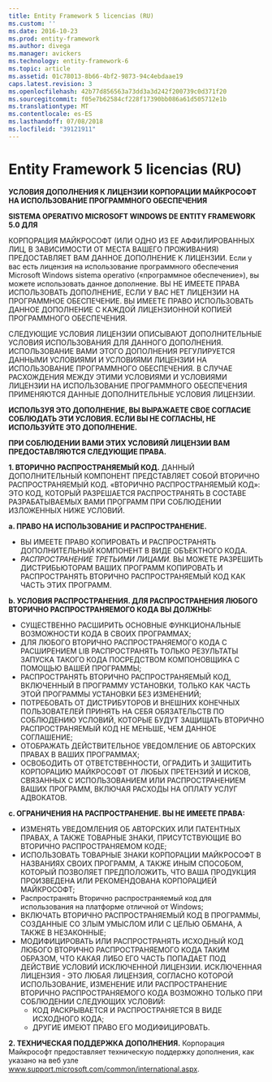```yaml
---
title: Entity Framework 5 licencias (RU)
ms.custom: ''
ms.date: 2016-10-23
ms.prod: entity-framework
ms.author: divega
ms.manager: avickers
ms.technology: entity-framework-6
ms.topic: article
ms.assetid: 01c78013-8b66-4bf2-9873-94c4ebdaae19
caps.latest.revision: 3
ms.openlocfilehash: 42b77d856563a73dd3a3d242f200739c0d371f20
ms.sourcegitcommit: f05e7b62584cf228f17390bb086a61d505712e1b
ms.translationtype: MT
ms.contentlocale: es-ES
ms.lasthandoff: 07/08/2018
ms.locfileid: "39121911"
---
```

# <a name="entity-framework-5-license-rus"></a>Entity Framework 5 licencias (RU)
**УСЛОВИЯ ДОПОЛНЕНИЯ К ЛИЦЕНЗИИ КОРПОРАЦИИ МАЙКРОСОФТ НА ИСПОЛЬЗОВАНИЕ ПРОГРАММНОГО ОБЕСПЕЧЕНИЯ**

**SISTEMA OPERATIVO MICROSOFT WINDOWS DE ENTITY FRAMEWORK 5.0 ДЛЯ**

КОРПОРАЦИЯ МАЙКРОСОФТ (ИЛИ ОДНО ИЗ ЕЕ АФФИЛИРОВАННЫХ ЛИЦ, В ЗАВИСИМОСТИ ОТ МЕСТА ВАШЕГО ПРОЖИВАНИЯ) ПРЕДОСТАВЛЯЕТ ВАМ ДАННОЕ ДОПОЛНЕНИЕ К ЛИЦЕНЗИИ. Если у вас есть лицензия на использование программного обеспечения Microsoft Windows sistema operativo («программное обеспечение»), вы можете использовать данное дополнение. ВЫ НЕ ИМЕЕТЕ ПРАВА ИСПОЛЬЗОВАТЬ ДОПОЛНЕНИЕ, ЕСЛИ У ВАС НЕТ ЛИЦЕНЗИИ НА ПРОГРАММНОЕ ОБЕСПЕЧЕНИЕ. ВЫ ИМЕЕТЕ ПРАВО ИСПОЛЬЗОВАТЬ ДАННОЕ ДОПОЛНЕНИЕ С КАЖДОЙ ЛИЦЕНЗИОННОЙ КОПИЕЙ ПРОГРАММНОГО ОБЕСПЕЧЕНИЯ.

СЛЕДУЮЩИЕ УСЛОВИЯ ЛИЦЕНЗИИ ОПИСЫВАЮТ ДОПОЛНИТЕЛЬНЫЕ УСЛОВИЯ ИСПОЛЬЗОВАНИЯ ДЛЯ ДАННОГО ДОПОЛНЕНИЯ. ИСПОЛЬЗОВАНИЕ ВАМИ ЭТОГО ДОПОЛНЕНИЯ РЕГУЛИРУЕТСЯ ДАННЫМИ УСЛОВИЯМИ И УСЛОВИЯМИ ЛИЦЕНЗИИ НА ИСПОЛЬЗОВАНИЕ ПРОГРАММНОГО ОБЕСПЕЧЕНИЯ. В СЛУЧАЕ РАСХОЖДЕНИЯ МЕЖДУ ЭТИМИ УСЛОВИЯМИ И УСЛОВИЯМИ ЛИЦЕНЗИИ НА ИСПОЛЬЗОВАНИЕ ПРОГРАММНОГО ОБЕСПЕЧЕНИЯ ПРИМЕНЯЮТСЯ ДАННЫЕ ДОПОЛНИТЕЛЬНЫЕ УСЛОВИЯ ЛИЦЕНЗИИ.

**ИСПОЛЬЗУЯ ЭТО ДОПОЛНЕНИЕ, ВЫ ВЫРАЖАЕТЕ СВОЕ СОГЛАСИЕ СОБЛЮДАТЬ ЭТИ УСЛОВИЯ. ЕСЛИ ВЫ НЕ СОГЛАСНЫ, НЕ ИСПОЛЬЗУЙТЕ ЭТО ДОПОЛНЕНИЕ.**

**ПРИ СОБЛЮДЕНИИ ВАМИ ЭТИХ УСЛОВИЯЙ ЛИЦЕНЗИИ ВАМ ПРЕДОСТАВЛЯЮТСЯ СЛЕДУЮЩИЕ ПРАВА.**

**1. ВТОРИЧНО РАСПРОСТРАНЯЕМЫЙ КОД.** ДАННЫЙ ДОПОЛНИТЕЛЬНЫЙ КОМПОНЕНТ ПРЕДСТАВЛЯЕТ СОБОЙ ВТОРИЧНО РАСПРОСТРАНЯЕМЫЙ КОД. «ВТОРИЧНО РАСПРОСТРАНЯЕМЫЙ КОД»: ЭТО КОД, КОТОРЫЙ РАЗРЕШАЕТСЯ РАСПРОСТРАНЯТЬ В СОСТАВЕ РАЗРАБАТЫВАЕМЫХ ВАМИ ПРОГРАММ ПРИ СОБЛЮДЕНИИ ИЗЛОЖЕННЫХ НИЖЕ УСЛОВИЙ.

**a. ПРАВО НА ИСПОЛЬЗОВАНИЕ И РАСПРОСТРАНЕНИЕ.**

-   ВЫ ИМЕЕТЕ ПРАВО КОПИРОВАТЬ И РАСПРОСТРАНЯТЬ ДОПОЛНИТЕЛЬНЫЙ КОМПОНЕНТ В ВИДЕ ОБЪЕКТНОГО КОДА.
-   *РАСПРОСТРАНЕНИЕ ТРЕТЬИМИ ЛИЦАМИ.* ВЫ МОЖЕТЕ РАЗРЕШИТЬ ДИСТРИБЬЮТОРАМ ВАШИХ ПРОГРАММ КОПИРОВАТЬ И РАСПРОСТРАНЯТЬ ВТОРИЧНО РАСПРОСТРАНЯЕМЫЙ КОД КАК ЧАСТЬ ЭТИХ ПРОГРАММ.

**b. УСЛОВИЯ РАСПРОСТРАНЕНИЯ. ДЛЯ РАСПРОСТРАНЕНИЯ ЛЮБОГО ВТОРИЧНО РАСПРОСТРАНЯЕМОГО КОДА ВЫ ДОЛЖНЫ:**

-   СУЩЕСТВЕННО РАСШИРИТЬ ОСНОВНЫЕ ФУНКЦИОНАЛЬНЫЕ ВОЗМОЖНОСТИ КОДА В СВОИХ ПРОГРАММАХ;
-   ДЛЯ ЛЮБОГО ВТОРИЧНО РАСПРОСТРАНЯЕМОГО КОДА С РАСШИРЕНИЕМ LIB РАСПРОСТРАНЯТЬ ТОЛЬКО РЕЗУЛЬТАТЫ ЗАПУСКА ТАКОГО КОДА ПОСРЕДСТВОМ КОМПОНОВЩИКА С ПОМОЩЬЮ ВАШЕЙ ПРОГРАММЫ;
-   РАСПРОСТРАНЯТЬ ВТОРИЧНО РАСПРОСТРАНЯЕМЫЙ КОД, ВКЛЮЧЕННЫЙ В ПРОГРАММУ УСТАНОВКИ, ТОЛЬКО КАК ЧАСТЬ ЭТОЙ ПРОГРАММЫ УСТАНОВКИ БЕЗ ИЗМЕНЕНИЙ;
-   ПОТРЕБОВАТЬ ОТ ДИСТРИБУТОРОВ И ВНЕШНИХ КОНЕЧНЫХ ПОЛЬЗОВАТЕЛЕЙ ПРИНЯТЬ НА СЕБЯ ОБЯЗАТЕЛЬСТВ ПО СОБЛЮДЕНИЮ УСЛОВИЙ, КОТОРЫЕ БУДУТ ЗАЩИЩАТЬ ВТОРИЧНО РАСПРОСТРАНЯЕМЫЙ КОД НЕ МЕНЬШЕ, ЧЕМ ДАННОЕ СОГЛАШЕНИЕ;
-   ОТОБРАЖАТЬ ДЕЙСТВИТЕЛЬНОЕ УВЕДОМЛЕНИЕ ОБ АВТОРСКИХ ПРАВАХ В ВАШИХ ПРОГРАММАХ;
-   ОСВОБОДИТЬ ОТ ОТВЕТСТВЕННОСТИ, ОГРАДИТЬ И ЗАЩИТИТЬ КОРПОРАЦИЮ МАЙКРОСОФТ ОТ ЛЮБЫХ ПРЕТЕНЗИЙ И ИСКОВ, СВЯЗАННЫХ С ИСПОЛЬЗОВАНИЕМ ИЛИ РАСПРОСТРАНЕНИЕМ ВАШИХ ПРОГРАММ, ВКЛЮЧАЯ РАСХОДЫ НА ОПЛАТУ УСЛУГ АДВОКАТОВ.

**c. ОГРАНИЧЕНИЯ НА РАСПРОСТРАНЕНИЕ. ВЫ НЕ ИМЕЕТЕ ПРАВА:**

-   ИЗМЕНЯТЬ УВЕДОМЛЕНИЯ ОБ АВТОРСКИХ ИЛИ ПАТЕНТНЫХ ПРАВАХ, А ТАКЖЕ ТОВАРНЫЕ ЗНАКИ, ПРИСУТСТВУЮЩИЕ ВО ВТОРИЧНО РАСПРОСТРАНЯЕМОМ КОДЕ;
-   ИСПОЛЬЗОВАТЬ ТОВАРНЫЕ ЗНАКИ КОРПОРАЦИИ МАЙКРОСОФТ В НАЗВАНИЯХ СВОИХ ПРОГРАММ, А ТАКЖЕ ИНЫМ СПОСОБОМ, КОТОРЫЙ ПОЗВОЛЯЕТ ПРЕДПОЛОЖИТЬ, ЧТО ВАША ПРОДУКЦИЯ ПРОИЗВЕДЕНА ИЛИ РЕКОМЕНДОВАНА КОРПОРАЦИЕЙ МАЙКРОСОФТ;
-   Распространять Вторично распространяемый код для использования на платформе отличной от Windows;
-   ВКЛЮЧАТЬ ВТОРИЧНО РАСПРОСТРАНЯЕМЫЙ КОД В ПРОГРАММЫ, СОЗДАННЫЕ СО ЗЛЫМ УМЫСЛОМ ИЛИ С ЦЕЛЬЮ ОБМАНА, А ТАКЖЕ В НЕЗАКОННЫЕ;
-   МОДИФИЦИРОВАТЬ ИЛИ РАСПРОСТРАНЯТЬ ИСХОДНЫЙ КОД ЛЮБОГО ВТОРИЧНО РАСПРОСТРАНЯЕМОГО КОДА ТАКИМ ОБРАЗОМ, ЧТО КАКАЯ ЛИБО ЕГО ЧАСТЬ ПОПАДАЕТ ПОД ДЕЙСТВИЕ УСЛОВИЙ ИСКЛЮЧЕННОЙ ЛИЦЕНЗИИ. ИСКЛЮЧЕННАЯ ЛИЦЕНЗИЯ - ЭТО ЛЮБАЯ ЛИЦЕНЗИЯ, СОГЛАСНО КОТОРОЙ ИСПОЛЬЗОВАНИЕ, ИЗМЕНЕНИЕ ИЛИ РАСПРОСТРАНЕНИЕ ВТОРИЧНО РАСПРОСТРАНЯЕМОГО КОДА ВОЗМОЖНО ТОЛЬКО ПРИ СОБЛЮДЕНИИ СЛЕДУЮЩИХ УСЛОВИЙ:
    -   КОД РАСКРЫВАЕТСЯ И РАСПРОСТРАНЯЕТСЯ В ВИДЕ ИСХОДНОГО КОДА;
    -   ДРУГИЕ ИМЕЮТ ПРАВО ЕГО МОДИФИЦИРОВАТЬ.

**2. ТЕХНИЧЕСКАЯ ПОДДЕРЖКА ДОПОЛНЕНИЯ.** Корпорация Майкрософт предоставляет техническую поддержку дополнения, как указано на веб узле www.support.microsoft.com/common/international.aspx.
